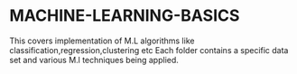 # MACHINE-LEARNING-BASICS
This covers implementation of M.L algorithms  like classification,regression,clustering etc
Each folder contains a specific data set and various M.l techniques being applied.
